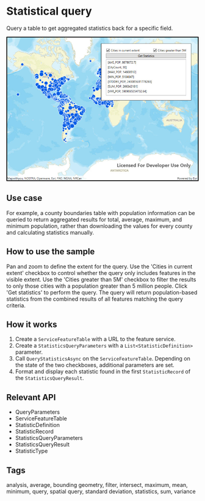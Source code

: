 # Statistical query

Query a table to get aggregated statistics back for a specific field.

![Image of statistical query](StatisticalQuery.jpg)

## Use case

For example, a county boundaries table with population information can be queried to return aggregated results for total, average, maximum, and minimum population, rather than downloading the values for every county and calculating statistics manually.

## How to use the sample

Pan and zoom to define the extent for the query. Use the 'Cities in current extent' checkbox to control whether the query only includes features in the visible extent. Use the 'Cities greater than 5M' checkbox to filter the results to only those cities with a population greater than 5 million people. Click 'Get statistics' to perform the query. The query will return population-based statistics from the combined results of all features matching the query criteria.

## How it works

1. Create a `ServiceFeatureTable` with a URL to the feature service.
2. Create a `StatisticsQueryParameters` with a `List<StatisticDefinition>` parameter.
3. Call `QueryStatisticsAsync` on the `ServiceFeatureTable`. Depending on the state of the two checkboxes, additional parameters are set.
4. Format and display each statistic found in the first `StatisticRecord` of the `StatisticsQueryResult`.

## Relevant API

* QueryParameters
* ServiceFeatureTable
* StatisticDefinition
* StatisticRecord
* StatisticsQueryParameters
* StatisticsQueryResult
* StatisticType

## Tags

analysis, average, bounding geometry, filter, intersect, maximum, mean, minimum, query, spatial query, standard deviation, statistics, sum, variance
